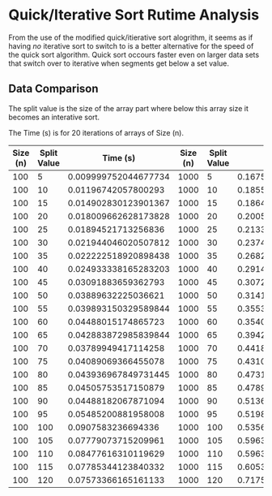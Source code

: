 # Quick/Iterative Sort Rutime Analysis

From the use of the modified quick/itierative sort alogrithm, it seems as if having *no* iterative sort to switch to is a better alternative for the speed of the quick sort algorithm. Quick sort occours faster even on larger data sets that switch over to iterative when segments get below a set value.

## Data Comparison

The split value is the size of the array part where below this array size it becomes an interative sort.

The Time (s) is for 20 iterations of arrays of Size (n).

| Size (n) | Split Value | Time (s)             | Size (n) | Split Value | Time (s)            | Size (n) | Split Value | Time (s)           |
|----------|-------------|----------------------|----------|-------------|---------------------|----------|-------------|--------------------|
| 100      | 5           | 0.009999752044677734 | 1000     | 5           | 0.16751670837402344 | 10000    | 5           | 1.7068884372711182 |
| 100      | 10          | 0.01196742057800293  | 1000     | 10          | 0.18555760383605957 | 10000    | 10          | 1.952314853668213  |
| 100      | 15          | 0.014902830123901367 | 1000     | 15          | 0.1864480972290039  | 10000    | 15          | 2.187795639038086  |
| 100      | 20          | 0.018009662628173828 | 1000     | 20          | 0.20050334930419922 | 10000    | 20          | 2.3846564292907715 |
| 100      | 25          | 0.01894521713256836  | 1000     | 25          | 0.21339035034179688 | 10000    | 25          | 2.5896987915039062 |
| 100      | 30          | 0.021944046020507812 | 1000     | 30          | 0.2374255657196045  | 10000    | 30          | 2.772203207015991  |
| 100      | 35          | 0.022222518920898438 | 1000     | 35          | 0.2682230472564697  | 10000    | 35          | 3.0225515365600586 |
| 100      | 40          | 0.024933338165283203 | 1000     | 40          | 0.2914574146270752  | 10000    | 40          | 3.1189069747924805 |
| 100      | 45          | 0.03091883659362793  | 1000     | 45          | 0.3072199821472168  | 10000    | 45          | 3.7754392623901367 |
| 100      | 50          | 0.03889632225036621  | 1000     | 50          | 0.3141191005706787  | 10000    | 50          | 3.6555287837982178 |
| 100      | 55          | 0.039893150329589844 | 1000     | 55          | 0.35539937019348145 | 10000    | 55          | 3.8226919174194336 |
| 100      | 60          | 0.04488015174865723  | 1000     | 60          | 0.3540079593658447  | 10000    | 60          | 4.134307384490967  |
| 100      | 65          | 0.042883872985839844 | 1000     | 65          | 0.3942081928253174  | 10000    | 65          | 4.297173261642456  |
| 100      | 70          | 0.03789949417114258  | 1000     | 70          | 0.4418191909790039  | 10000    | 70          | 4.535436630249023  |
| 100      | 75          | 0.04089069366455078  | 1000     | 75          | 0.43106603622436523 | 10000    | 75          | 4.834689378738403  |
| 100      | 80          | 0.043936967849731445 | 1000     | 80          | 0.47312188148498535 | 10000    | 80          | 4.9598798751831055 |
| 100      | 85          | 0.04505753517150879  | 1000     | 85          | 0.4789869785308838  | 10000    | 85          | 5.089258909225464  |
| 100      | 90          | 0.04488182067871094  | 1000     | 90          | 0.5136270523071289  | 10000    | 90          | 5.295403957366943  |
| 100      | 95          | 0.05485200881958008  | 1000     | 95          | 0.5198178291320801  | 10000    | 95          | 5.56207013130188   |
| 100      | 100         | 0.0907583236694336   | 1000     | 100         | 0.5356290340423584  | 10000    | 100         | 5.8354811668396    |
| 100      | 105         | 0.07779073715209961  | 1000     | 105         | 0.5963468551635742  | 10000    | 105         | 5.906301736831665  |
| 100      | 110         | 0.08477616310119629  | 1000     | 110         | 0.5963311195373535  | 10000    | 110         | 6.2386651039123535 |
| 100      | 115         | 0.07785344123840332  | 1000     | 115         | 0.6053860187530518  | 10000    | 115         | 6.492734432220459  |
| 100      | 120         | 0.07573366165161133  | 1000     | 120         | 0.7175040245056152  | 10000    | 120         | 6.649762392044067  |